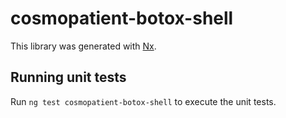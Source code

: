 # cosmopatient-botox-shell

This library was generated with [Nx](https://nx.dev).

## Running unit tests

Run `ng test cosmopatient-botox-shell` to execute the unit tests.
